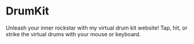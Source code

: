 # DrumKit
 Unleash your inner rockstar with my virtual drum kit website! Tap, hit, or strike the virtual drums with your mouse or keyboard.
